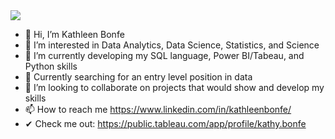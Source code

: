 <img src="https://user-images.githubusercontent.com/33985564/163046964-c0a51009-d0eb-4341-86e2-90066cd549ce.png">

- 👋 Hi, I’m Kathleen Bonfe
- 👀 I’m interested in Data Analytics, Data Science, Statistics, and Science
- 🌱 I’m currently developing my SQL language, Power BI/Tabeau, and Python skills
- :sunrise_over_mountains: Currently searching for an entry level position in data
- 💞️ I’m looking to collaborate on projects that would show and develop my skills
- 📫 How to reach me https://www.linkedin.com/in/kathleenbonfe/
- ✔ Check me out: https://public.tableau.com/app/profile/kathy.bonfe

<!---
KBonfe/KBonfe is a ✨ special ✨ repository because its `README.md` (this file) appears on your GitHub profile.
You can click the Preview link to take a look at your changes.
--->
